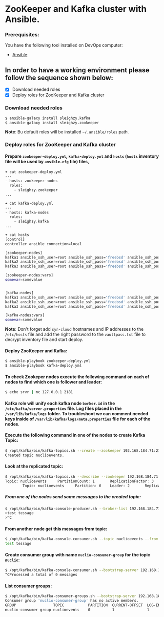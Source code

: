 # ZooKeeper and Kafka cluster with Ansible.
### Prerequisites:
You have the following tool installed on DevOps computer:
   - [Ansible](https://docs.ansible.com/ansible/latest/installation_guide/intro_installation.html "Ansible install page")

## In order to have a working environment please follow the sequence shown below:
  - [x] Download needed roles
  - [x] Deploy roles for ZooKeeper and Kafka cluster
### Download needed roles
```bash
$ ansible-galaxy install sleighzy.kafka
$ ansible-galaxy install sleighzy.zookeeper
```
**Note**: Bu default roles will be installed `~/.ansible/roles` path.
### Deploy roles for ZooKeeper and Kafka cluster
#### Prepare `zookeeper-deploy.yml`, `kafka-deploy.yml` and `hosts` (`hosts` inventory file will be used by `ansible.cfg` file) files,
```bash
➜ cat zookeeper-deploy.yml
---
- hosts: zookeeper-nodes
  roles:
    - sleighzy.zookeeper
...
```
```bash
➜ cat kafka-deploy.yml
---
- hosts: kafka-nodes
  roles:
    - sleighzy.kafka
...
```
```bash
➜ cat hosts
[control]
controller ansible_connection=local

[zookeeper-nodes]
kafka1 ansible_ssh_user=root ansible_ssh_pass='freebsd' ansible_ssh_port=22 zookeeper_id=1
kafka2 ansible_ssh_user=root ansible_ssh_pass='freebsd' ansible_ssh_port=22 zookeeper_id=2
kafka3 ansible_ssh_user=root ansible_ssh_pass='freebsd' ansible_ssh_port=22 zookeeper_id=3

[zookeeper-nodes:vars]
somevar=somevalue


[kafka-nodes]
kafka1 ansible_ssh_user=root ansible_ssh_pass='freebsd' ansible_ssh_port=22 kafka_broker_id=1 kafka_listener_hostname=kafka1
kafka2 ansible_ssh_user=root ansible_ssh_pass='freebsd' ansible_ssh_port=22 kafka_broker_id=2 kafka_listener_hostname=kafka2
kafka3 ansible_ssh_user=root ansible_ssh_pass='freebsd' ansible_ssh_port=22 kafka_broker_id=3 kafka_listener_hostname=kafka3

[kafka-nodes:vars]
somevar=somevalue
```

**Note:** Don't forget add `syn-cloud` hostnames and IP addresses to the `/etc/hosts` file and add the right password to the `vaultpass.txt` file to decrypt inventory file and start deploy. 

#### Deploy ZooKeeper and Kafka:
```bash
$ ansible-playbook zookeeper-deploy.yml
$ ansible-playbook kafka-deploy.yml
```
#### To check Zookeper nodes execute the following command on each of nodes to find which one is follower and leader:
```bash
$ echo srvr | nc 127.0.0.1 2181
```

#### Kafka role will unify each kafka node `borker.id` in the `/etc/kafka/server.properties` file. Log files placed in the `/var/lib/kafka/logs` folder. To troubleshoot we can comment needed keys inside of `/var/lib/kafka/logs/meta.properties` file for each of the nodes.

#### Execute the following command in one of the nodes to create Kafka Topic:
```bash
$ /opt/kafka/bin/kafka-topics.sh --create --zookeeper 192.168.184.71:2181 --replication-factor 3 --partitions 1 --topic nuclioevents
Created topic nuclioevents.
```
#### Look at the replicated topic:
```bash
$ /opt/kafka/bin/kafka-topics.sh --describe --zookeeper 192.168.184.71:2181 --topic nuclioevents
Topic: nuclioevents     PartitionCount: 1       ReplicationFactor: 3    Configs:
        Topic: nuclioevents     Partition: 0    Leader: 2       Replicas: 2,1,3 Isr: 2,1,3
```
##### From one of the nodes send some messages to the created topic:
```bash
$ /opt/kafka/bin/kafka-console-producer.sh --broker-list 192.168.184.71:9092 --topic nuclioevents
>test tessage
>^C
```

#### From another node get this messages from topic:
```bash
$ /opt/kafka/bin/kafka-console-consumer.sh --topic nuclioevents --from-beginning --bootstrap-server 192.168.184.72:9092
test tessage
```

#### Create consumer group with name `nuclio-consumer-group` for the topic `nuclio`:
```bash
$ /opt/kafka/bin/kafka-console-consumer.sh --bootstrap-server 192.168.184.72:9092 --topic nuclioevents --consumer-property group.id=nuclio-consumer-group
^CProcessed a total of 0 messages
```

#### List consumer groups:
```bash
$ /opt/kafka/bin/kafka-consumer-groups.sh --bootstrap-server 192.168.184.72:9092 --describe --group nuclio-consumer-group
Consumer group 'nuclio-consumer-group' has no active members.
GROUP                 TOPIC           PARTITION  CURRENT-OFFSET  LOG-END-OFFSET  LAG             CONSUMER-ID     HOST            CLIENT-ID
nuclio-consumer-group nuclioevents    0          1               1               0               -               -               -
```
